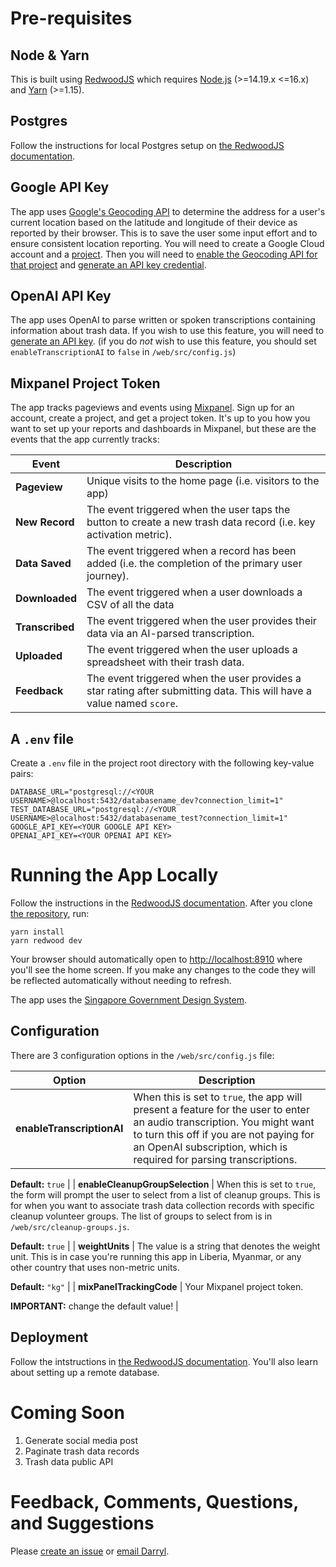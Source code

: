 # Pre-requisites

## Node & Yarn</h4>

This is built using [RedwoodJS](https://docs.redwoodjs.com/docs/2.x/quick-start/) which requires [Node.js](https://nodejs.org/en/) (>=14.19.x <=16.x) and [Yarn](https://yarnpkg.com/) (>=1.15).

## Postgres

Follow the instructions for local Postgres setup on [the RedwoodJS documentation](https://docs.redwoodjs.com/docs/local-postgres-setup/).

## Google API Key

The app uses [Google's Geocoding API](https://developers.google.com/maps/documentation/geocoding/overview) to determine the address for a user's current location based on the latitude and longitude of their device as reported by their browser. This is to save the user some input effort and to ensure consistent location reporting. You will need to create a Google Cloud account and a [project](https://console.cloud.google.com/projectcreate). Then you will need to [enable the Geocoding API for that project](https://console.cloud.google.com/google/maps-apis/api-list) and [generate an API key credential](https://console.cloud.google.com/google/maps-apis/credentials).

## OpenAI API Key

The app uses OpenAI to parse written or spoken transcriptions containing information about trash data. If you wish to use this feature, you will need to [generate an API key](https://platform.openai.com/api-keys). (if you do _not_ wish to use this feature, you should set `enableTranscriptionAI` to `false` in `/web/src/config.js`)

## Mixpanel Project Token

The app tracks pageviews and events using [Mixpanel](https://mixpanel.com/). Sign up for an account, create a project, and get a project token. It's up to you how you want to set up your reports and dashboards in Mixpanel, but these are the events that the app currently tracks:

| **Event**       | **Description**                                                                                                       |
| --------------- | --------------------------------------------------------------------------------------------------------------------- |
| **Pageview**    | Unique visits to the home page (i.e. visitors to the app)                                                             |
| **New Record**  | The event triggered when the user taps the button to create a new trash data record (i.e. key activation metric).     |
| **Data Saved**  | The event triggered when a record has been added (i.e. the completion of the primary user journey).                   |
| **Downloaded**  | The event triggered when a user downloads a CSV of all the data                                                       |
| **Transcribed** | The event triggered when the user provides their data via an AI-parsed transcription.                                 |
| **Uploaded**    | The event triggered when the user uploads a spreadsheet with their trash data.                                        |
| **Feedback**    | The event triggered when the user provides a star rating after submitting data. This will have a value named `score`. |

## A `.env` file

Create a `.env` file in the project root directory with the following key-value pairs:

```
DATABASE_URL="postgresql://<YOUR USERNAME>@localhost:5432/databasename_dev?connection_limit=1"
TEST_DATABASE_URL="postgresql://<YOUR USERNAME>@localhost:5432/databasename_test?connection_limit=1"
GOOGLE_API_KEY=<YOUR GOOGLE API KEY>
OPENAI_API_KEY=<YOUR OPENAI API KEY>
```

# Running the App Locally

Follow the instructions in the [RedwoodJS documentation](https://docs.redwoodjs.com/docs/quick-start/). After you clone [the repository](https://github.com/snowman-repos/trash-data-collection), run:

```
yarn install
yarn redwood dev
```

Your browser should automatically open to [http://localhost:8910](http://localhost:8910) where you'll see the home screen. If you make any changes to the code they will be reflected automatically without needing to refresh.

The app uses the [Singapore Government Design System](https://designsystem.tech.gov.sg/).

## Configuration

There are 3 configuration options in the `/web/src/config.js` file:

| **Option**                | **Description**                                                                                                                                                                                                                          |
| ------------------------- | ---------------------------------------------------------------------------------------------------------------------------------------------------------------------------------------------------------------------------------------- |
| **enableTranscriptionAI** | When this is set to `true`, the app will present a feature for the user to enter an audio transcription. You might want to turn this off if you are not paying for an OpenAI subscription, which is required for parsing transcriptions. |

**Default:** `true` |
| **enableCleanupGroupSelection** | When this is set to `true`, the form will prompt the user to select from a list of cleanup groups. This is for when you want to associate trash data collection records with specific cleanup volunteer groups. The list of groups to select from is in `/web/src/cleanup-groups.js`.

**Default:** `true` |
| **weightUnits** | The value is a string that denotes the weight unit. This is in case you're running this app in Liberia, Myanmar, or any other country that uses non-metric units.

**Default:** `"kg"` |
| **mixPanelTrackingCode** | Your Mixpanel project token.

**IMPORTANT:** change the default value! |

## Deployment

Follow the intstructions in [the RedwoodJS documentation](https://docs.redwoodjs.com/docs/tutorial/chapter4/deployment/). You'll also learn about setting up a remote database.

# Coming Soon

1. Generate social media post
2. Paginate trash data records
3. Trash data public API

# Feedback, Comments, Questions, and Suggestions

Please [create an issue](https://github.com/snowman-repos/trash-data-collection/issues/new) or [email Darryl](mailto:dazsnow@gmail.com).
